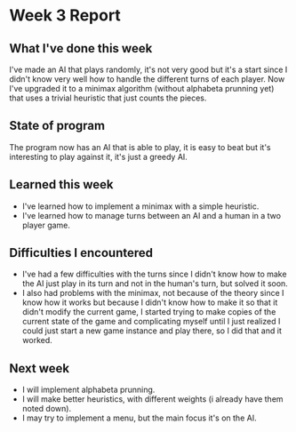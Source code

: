 # Week 3 Report

## What I've done this week

I've made an AI that plays randomly, it's not very good but it's a start since I didn't know very well how to handle the different turns of each player.
Now I've upgraded it to a minimax algorithm (without alphabeta prunning yet) that uses a trivial heuristic that just counts the pieces.

## State of program

The program now has an AI that is able to play, it is easy to beat but it's interesting to play against it, it's just a greedy AI.

## Learned this week

- I've learned how to implement a minimax with a simple heuristic.
- I've learned how to manage turns between an AI and a human in a two player game.

## Difficulties I encountered

- I've had a few difficulties with the turns since I didn't know how to make the AI just play in its turn and not in the human's turn, but solved it soon.
- I also had problems with the minimax, not because of the theory since I know how it works but because I didn't know how to make it so that it didn't modify the current game, I started trying to make copies of the current state of the game and complicating myself until I just realized I could just start a new game instance and play there, so I did that and it worked.

## Next week

- I will implement alphabeta prunning.
- I will make better heuristics, with different weights (i already have them noted down).
- I may try to implement a menu, but the main focus it's on the AI.
